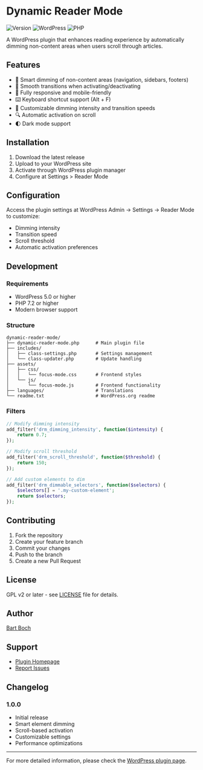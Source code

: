 # Dynamic Reader Mode

![Version](https://img.shields.io/badge/version-1.0.0-blue.svg)
![WordPress](https://img.shields.io/badge/wordpress-%3E%3D5.0-green.svg)
![PHP](https://img.shields.io/badge/php-%3E%3D7.2-purple.svg)

A WordPress plugin that enhances reading experience by automatically dimming non-content areas when users scroll through articles.

## Features

- 🎯 Smart dimming of non-content areas (navigation, sidebars, footers)
- 🔄 Smooth transitions when activating/deactivating
- 📱 Fully responsive and mobile-friendly
- ⌨️ Keyboard shortcut support (Alt + F)
- 🎨 Customizable dimming intensity and transition speeds
- 🔍 Automatic activation on scroll
- 🌓 Dark mode support

## Installation

1. Download the latest release
2. Upload to your WordPress site
3. Activate through WordPress plugin manager
4. Configure at Settings > Reader Mode

## Configuration

Access the plugin settings at WordPress Admin → Settings → Reader Mode to customize:

- Dimming intensity
- Transition speed
- Scroll threshold
- Automatic activation preferences

## Development

### Requirements

- WordPress 5.0 or higher
- PHP 7.2 or higher
- Modern browser support

### Structure

```
dynamic-reader-mode/
├── dynamic-reader-mode.php      # Main plugin file
├── includes/
│   ├── class-settings.php       # Settings management
│   └── class-updater.php        # Update handling
├── assets/
│   ├── css/
│   │   └── focus-mode.css       # Frontend styles
│   └── js/
│       └── focus-mode.js        # Frontend functionality
├── languages/                   # Translations
└── readme.txt                   # WordPress.org readme
```

### Filters

```php
// Modify dimming intensity
add_filter('drm_dimming_intensity', function($intensity) {
    return 0.7;
});

// Modify scroll threshold
add_filter('drm_scroll_threshold', function($threshold) {
    return 150;
});

// Add custom elements to dim
add_filter('drm_dimmable_selectors', function($selectors) {
    $selectors[] = '.my-custom-element';
    return $selectors;
});
```

## Contributing

1. Fork the repository
2. Create your feature branch
3. Commit your changes
4. Push to the branch
5. Create a new Pull Request

## License

GPL v2 or later - see [LICENSE](LICENSE) file for details.

## Author

[Bart Boch](https://bartboch.com)

## Support

- [Plugin Homepage](https://bartboch.com)
- [Report Issues](https://github.com/bartboch/dynamic-reader-mode/issues)

## Changelog

### 1.0.0
- Initial release
- Smart element dimming
- Scroll-based activation
- Customizable settings
- Performance optimizations

---

For more detailed information, please check the [WordPress plugin page](https://wordpress.org/plugins/dynamic-reader-mode).
